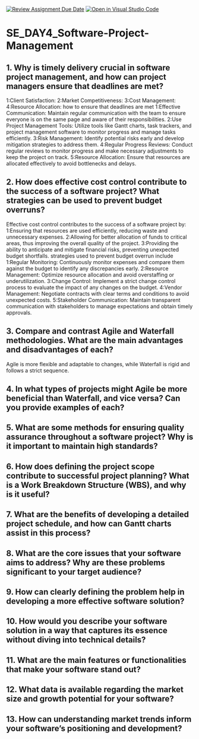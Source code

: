 [![Review Assignment Due Date](https://classroom.github.com/assets/deadline-readme-button-22041afd0340ce965d47ae6ef1cefeee28c7c493a6346c4f15d667ab976d596c.svg)](https://classroom.github.com/a/9pw6JKcu)
[![Open in Visual Studio Code](https://classroom.github.com/assets/open-in-vscode-2e0aaae1b6195c2367325f4f02e2d04e9abb55f0b24a779b69b11b9e10269abc.svg)](https://classroom.github.com/online_ide?assignment_repo_id=18344369&assignment_repo_type=AssignmentRepo)
# SE_DAY4_Software-Project-Management
## 1. Why is timely delivery crucial in software project management, and how can project managers ensure that deadlines are met?
1:Client Satisfaction:
2:Market Competitiveness: 
3:Cost Management: 
4:Resource Allocation:
how to ensure that deadlines are met 
1:Effective Communication: Maintain regular communication with the team to ensure everyone is on the same page and aware of their responsibilities.
2:Use Project Management Tools: Utilize tools like Gantt charts, task trackers, and project management software to monitor progress and manage tasks efficiently.
3:Risk Management: Identify potential risks early and develop mitigation strategies to address them.
4:Regular Progress Reviews: Conduct regular reviews to monitor progress and make necessary adjustments to keep the project on track.
5:Resource Allocation: Ensure that resources are allocated effectively to avoid bottlenecks and delays.
## 2. How does effective cost control contribute to the success of a software project? What strategies can be used to prevent budget overruns?
Effective cost control contributes to the success of a software project by:
1:Ensuring that resources are used efficiently, reducing waste and unnecessary expenses.
2:Allowing for better allocation of funds to critical areas, thus improving the overall quality of the project.
3:Providing the ability to anticipate and mitigate financial risks, preventing unexpected budget shortfalls.
strategies used to prevent budget overrun include
1:Regular Monitoring: Continuously monitor expenses and compare them against the budget to identify any discrepancies early.
2:Resource Management: Optimize resource allocation and avoid overstaffing or underutilization.
3:Change Control: Implement a strict change control process to evaluate the impact of any changes on the budget.
4:Vendor Management: Negotiate contracts with clear terms and conditions to avoid unexpected costs.
5:Stakeholder Communication: Maintain transparent communication with stakeholders to manage expectations and obtain timely approvals.
## 3. Compare and contrast Agile and Waterfall methodologies. What are the main advantages and disadvantages of each?
Agile is more flexible and adaptable to changes, while Waterfall is rigid and follows a strict sequence.

## 4. In what types of projects might Agile be more beneficial than Waterfall, and vice versa? Can you provide examples of each?
## 5. What are some methods for ensuring quality assurance throughout a software project? Why is it important to maintain high standards?
## 6. How does defining the project scope contribute to successful project planning? What is a Work Breakdown Structure (WBS), and why is it useful?
## 7. What are the benefits of developing a detailed project schedule, and how can Gantt charts assist in this process?
## 8. What are the core issues that your software aims to address? Why are these problems significant to your target audience?
## 9. How can clearly defining the problem help in developing a more effective software solution?
## 10. How would you describe your software solution in a way that captures its essence without diving into technical details?
## 11. What are the main features or functionalities that make your software stand out?
## 12. What data is available regarding the market size and growth potential for your software?
## 13. How can understanding market trends inform your software’s positioning and development?
